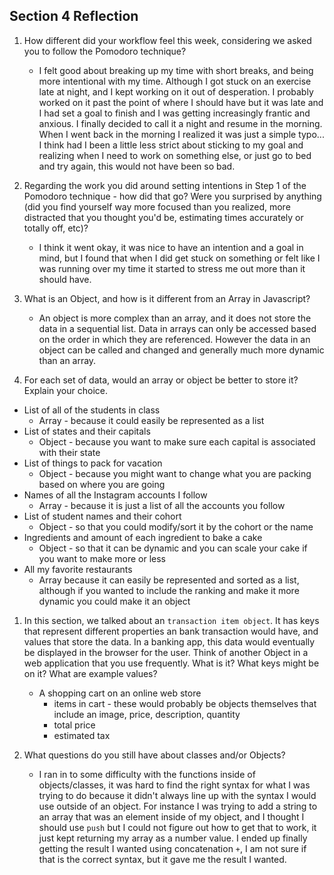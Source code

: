 ## Section 4 Reflection

1. How different did your workflow feel this week, considering we asked you to follow the Pomodoro technique?


    - I felt good about breaking up my time with short breaks, and being more intentional with my time. Although I got stuck on an exercise late at night, and I kept working on it out of desperation. I probably worked on it past the point of where I should have but it was late and I had set a goal to finish and I was getting increasingly frantic and anxious. I finally decided to call it a night and resume in the morning. When I went back in the morning I realized it was just a simple typo... I think had I been a little less strict about sticking to my goal and realizing when I need to work on something else, or just go to bed and try again, this would not have been so bad.

1. Regarding the work you did around setting intentions in Step 1 of the Pomodoro technique - how did that go? Were you surprised by anything (did you find yourself way more focused than you realized, more distracted that you thought you'd be, estimating times accurately or totally off, etc)?

    - I think it went okay, it was nice to have an intention and a goal in mind, but I found that when I did get stuck on something or felt like I was running over my time it started to stress me out more than it should have.

1. What is an Object, and how is it different from an Array in Javascript?

    - An object is more complex than an array, and it does not store the data in a sequential list. Data in arrays can only be accessed based on the order in which they are referenced. However the data in an object can be called and changed and generally much more dynamic than an array.

1. For each set of data, would an array or object be better to store it? Explain your choice.

  * List of all of the students in class
    - Array - because it could easily be represented as a list
  * List of states and their capitals
    - Object - because you want to make sure each capital is associated with their state
  * List of things to pack for vacation
    - Object - because you might want to change what you are packing based on where you are going
  * Names of all the Instagram accounts I follow
    - Array - because it is just a list of all the accounts you follow
  * List of student names and their cohort
    - Object - so that you could modify/sort it by the cohort or the name
  * Ingredients and amount of each ingredient to bake a cake
    - Object - so that it can be dynamic and you can scale your cake if you want to make more or less
  * All my favorite restaurants
    - Array because it can easily be represented and sorted as a list, although if you wanted to include the ranking and make it more dynamic you could make it an object

1. In this section, we talked about an `transaction item object`. It has keys that represent different properties an bank transaction would have, and values that store the data. In a banking app, this data would eventually be displayed in the browser for the user. Think of another Object in a web application that you use frequently. What is it? What keys might be on it? What are example values?
    - A shopping cart on an online web store
      - items in cart - these would probably be objects themselves that include an image, price, description, quantity
      - total price
      - estimated tax
1. What questions do you still have about classes and/or Objects?

    - I ran in to some difficulty with the functions inside of objects/classes, it was hard to find the right syntax for what I was trying to do because it didn't always line up with the syntax I would use outside of an object. For instance I was trying to add a string to an array that was an element inside of my object, and I thought I should use `push` but I could not figure out how to get that to work, it just kept returning my array as a number value. I ended up finally getting the result I wanted using concatenation `+`, I am not sure if that is the correct syntax, but it gave me the result I wanted.
